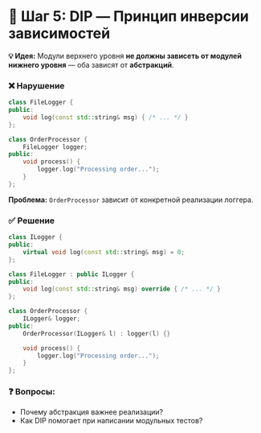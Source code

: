 # 🔹 Шаг 5: DIP — Принцип инверсии зависимостей

**💡 Идея:** Модули верхнего уровня **не должны зависеть от модулей нижнего уровня** — оба зависят от **абстракций**.

### ❌ Нарушение

```cpp
class FileLogger {
public:
    void log(const std::string& msg) { /* ... */ }
};

class OrderProcessor {
    FileLogger logger;
public:
    void process() {
        logger.log("Processing order...");
    }
};
```

**Проблема:** `OrderProcessor` зависит от конкретной реализации логгера.

### ✅ Решение

```cpp
class ILogger {
public:
    virtual void log(const std::string& msg) = 0;
};

class FileLogger : public ILogger {
public:
    void log(const std::string& msg) override { /* ... */ }
};

class OrderProcessor {
    ILogger& logger;
public:
    OrderProcessor(ILogger& l) : logger(l) {}

    void process() {
        logger.log("Processing order...");
    }
};
```

### ❓ Вопросы:

* Почему абстракция важнее реализации?
* Как DIP помогает при написании модульных тестов?
